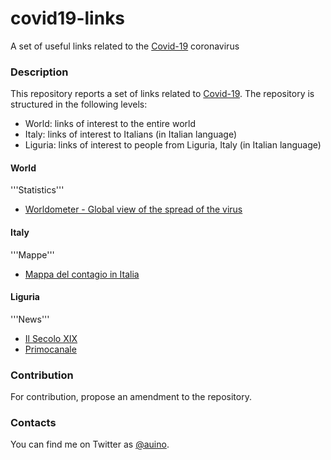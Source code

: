 # covid19-links
A set of useful links related to the [Covid-19](https://en.wikipedia.org/wiki/Coronavirus_disease_2019) coronavirus

### Description ###

This repository reports a set of links related to [Covid-19](https://en.wikipedia.org/wiki/Coronavirus_disease_2019).
The repository is structured in the following levels:
* World: links of interest to the entire world
* Italy: links of interest to Italians (in Italian language)
* Liguria: links of interest to people from Liguria, Italy (in Italian language)

#### World ####

'''Statistics'''

* [Worldometer - Global view of the spread of the virus](https://www.worldometers.info/coronavirus/)

#### Italy ####

'''Mappe'''

* [Mappa del contagio in Italia](https://lab.gedidigital.it/gedi-visual/2020/coronavirus-in-italia/)

#### Liguria ####

'''News'''

* [Il Secolo XIX](https://www.ilsecoloxix.it)
* [Primocanale](https://www.primocanale.it)

### Contribution ###

For contribution, propose an amendment to the repository.

### Contacts ###

You can find me on Twitter as [@auino](https://twitter.com/auino).
